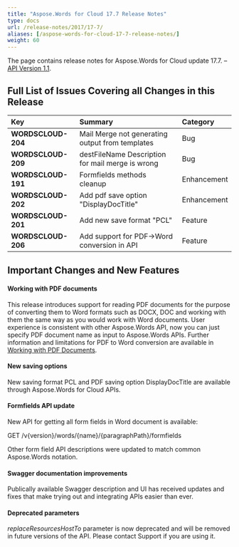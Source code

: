 ```yaml
---
title: "Aspose.Words for Cloud 17.7 Release Notes"
type: docs
url: /release-notes/2017/17-7/
aliases: [/aspose-words-for-cloud-17-7-release-notes/]
weight: 60
---
```


The page contains release notes for Aspose.Words for Cloud update 17.7. – [API Version 1.1](http://api.aspose.cloud/swagger/ui/index).

## Full List of Issues Covering all Changes in this Release

|Key|Summary|Category|
| :- | :- | :- |
|**WORDSCLOUD-204**|Mail Merge not generating output from templates|Bug|
|**WORDSCLOUD-209**|destFileName Description for mail merge is wrong|Bug|
|**WORDSCLOUD-191**|Formfields methods cleanup|Enhancement|
|**WORDSCLOUD-202**|Add pdf save option "DisplayDocTitle"|Enhancement|
|**WORDSCLOUD-201**|Add new save format "PCL"|Feature|
|**WORDSCLOUD-206**|Add support for PDF->Word conversion in API|Feature|

## Important Changes and New Features

#### Working with PDF documents

This release introduces support for reading PDF documents for the purpose of converting them to Word formats such as DOCX, DOC and working with them the same way as you would work with Word documents. User experience is consistent with other Aspose.Words API, now you can just specify PDF document name as input to Aspose.Words APIs.
Further information and limitations for PDF to Word conversion are available in [Working with PDF Documents](https://docs.aspose.com/display/wordscloud/Working+with+PDF+Documents).

#### New saving options

New saving format PCL and PDF saving option DisplayDocTitle are available through Aspose.Words for Cloud APIs.

#### Formfields API update

New API for getting all form fields in Word document is available:

GET /v{version}/words/{name}/{paragraphPath}/formfields

Other form field API descriptions were updated to match common Aspose.Words notation.

#### Swagger documentation improvements

Publically available Swagger description and UI has received updates and fixes that make trying out and integrating APIs easier than ever.

#### Deprecated parameters

*replaceResourcesHostTo* parameter is now deprecated and will be removed in future versions of the API. Please contact Support if you are using it.

